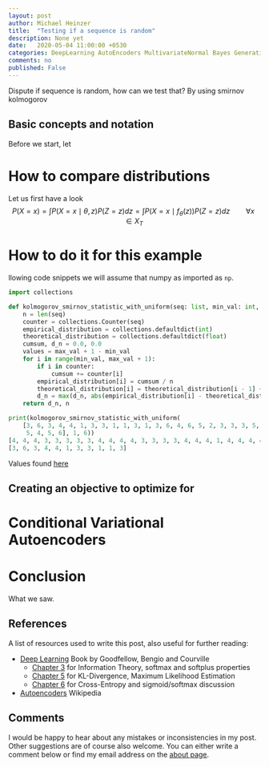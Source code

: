 ```yaml
---
layout: post
author: Michael Heinzer
title:  "Testing if a sequence is random"
description: None yet
date:   2020-05-04 11:00:00 +0530
categories: DeepLearning AutoEncoders MultivariateNormal Bayes GenerativeModeling
comments: no
published: False
---
```

Dispute if sequence is random, how can we test that? By using smirnov kolmogorov

## Basic concepts and notation

Before we start, let

# How to compare distributions

Let us first have a look $$P(X=x) = \int P(X=x \mid \theta, z) P(Z=z) dz = \int P(X=x \mid f_{\theta}(z)) P(Z=z) dz \qquad \forall x \in X_T$$

# How to do it for this example

llowing code snippets we will assume that numpy as imported as `np`.

```python
import collections

def kolmogorov_smirnov_statistic_with_uniform(seq: list, min_val: int, max_val: int):
    n = len(seq)
    counter = collections.Counter(seq)
    empirical_distribution = collections.defaultdict(int)
    theoretical_distribution = collections.defaultdict(float)
    cumsum, d_n = 0.0, 0.0
    values = max_val + 1 - min_val
    for i in range(min_val, max_val + 1):
        if i in counter:
            cumsum += counter[i]
        empirical_distribution[i] = cumsum / n
        theoretical_distribution[i] = theoretical_distribution[i - 1] + 1.0 / values
        d_n = max(d_n, abs(empirical_distribution[i] - theoretical_distribution[i]))
    return d_n, n

print(kolmogorov_smirnov_statistic_with_uniform(
    [3, 6, 3, 4, 4, 1, 3, 3, 1, 1, 3, 1, 3, 6, 4, 6, 5, 2, 3, 3, 3, 5, 6, 2, 4, 1, 1, 2, 1, 5, 3, 2, 3, 4, 4, 6, 5, 1,
     5, 4, 5, 6], 1, 6))
[4, 4, 4, 3, 3, 3, 3, 3, 4, 4, 4, 4, 3, 3, 3, 3, 4, 4, 4, 1, 4, 4, 4, 4, 4, 3, 6, 3]
[3, 6, 3, 4, 4, 1, 3, 3, 1, 1, 3]

```



Values found [here](http://www.real-statistics.com/statistics-tables/kolmogorov-smirnov-table/)

 

## Creating an objective to optimize for

# Conditional Variational Autoencoders

# Conclusion

What we saw.

## References

A list of resources used to write this post, also useful for further reading:

- [Deep Learning](https://www.deeplearningbook.org/) Book by Goodfellow, Bengio and Courville
  - [Chapter 3](https://www.deeplearningbook.org/contents/prob.html) for Information Theory, softmax and softplus properties
  - [Chapter 5](https://www.deeplearningbook.org/contents/ml.html) for KL-Divergence, Maximum Likelihood Estimation
  - [Chapter 6](https://www.deeplearningbook.org/contents/mlp.html) for Cross-Entropy and sigmoid/softmax discussion
- [Autoencoders](https://en.wikipedia.org/wiki/Autoencoder) Wikipedia

## Comments

I would be happy to hear about any mistakes or inconsistencies in my post. Other suggestions are of course also welcome. You can either write a comment below or find my email address on the [about page](https://heinzermch.github.io/about/).